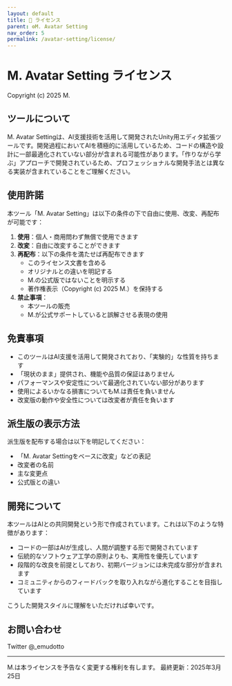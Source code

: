 ```yaml
---
layout: default
title: 📄 ライセンス
parent: ⚙️M. Avatar Setting
nav_order: 5
permalink: /avatar-setting/license/
---
```


# M. Avatar Setting ライセンス

Copyright (c) 2025 M.

## ツールについて

M. Avatar Settingは、AI支援技術を活用して開発されたUnity用エディタ拡張ツールです。開発過程においてAIを積極的に活用しているため、コードの構造や設計に一部最適化されていない部分が含まれる可能性があります。「作りながら学ぶ」アプローチで開発されているため、プロフェッショナルな開発手法とは異なる実装が含まれていることをご理解ください。

## 使用許諾

本ツール「M. Avatar Setting」は以下の条件の下で自由に使用、改変、再配布が可能です：

1. **使用**：個人・商用問わず無償で使用できます
2. **改変**：自由に改変することができます
3. **再配布**：以下の条件を満たせば再配布できます
   - このライセンス文書を含める
   - オリジナルとの違いを明記する
   - M.の公式版ではないことを明示する
   - 著作権表示（Copyright (c) 2025 M.）を保持する
4. **禁止事項**：
   - 本ツールの販売
   - M.が公式サポートしていると誤解させる表現の使用

## 免責事項

- このツールはAI支援を活用して開発されており、「実験的」な性質を持ちます
- 「現状のまま」提供され、機能や品質の保証はありません
- パフォーマンスや安定性について最適化されていない部分があります
- 使用によるいかなる損害についてもM.は責任を負いません
- 改変版の動作や安全性については改変者が責任を負います

## 派生版の表示方法

派生版を配布する場合は以下を明記してください：
- 「M. Avatar Settingをベースに改変」などの表記
- 改変者の名前
- 主な変更点
- 公式版との違い

## 開発について

本ツールはAIとの共同開発という形で作成されています。これは以下のような特徴があります：

- コードの一部はAIが生成し、人間が調整する形で開発されています
- 伝統的なソフトウェア工学の原則よりも、実用性を優先しています
- 段階的な改良を前提としており、初期バージョンには未完成な部分が含まれます
- コミュニティからのフィードバックを取り入れながら進化することを目指しています

こうした開発スタイルに理解をいただければ幸いです。

## お問い合わせ
Twitter @_emudotto

---

M.は本ライセンスを予告なく変更する権利を有します。
最終更新：2025年3月25日 